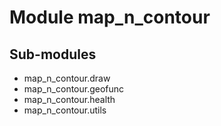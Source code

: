 Module map_n_contour
====================

Sub-modules
-----------
* map_n_contour.draw
* map_n_contour.geofunc
* map_n_contour.health
* map_n_contour.utils